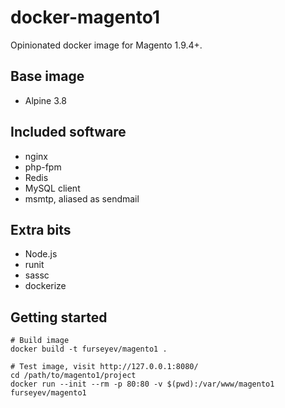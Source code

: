 # docker-magento1

Opinionated docker image for Magento 1.9.4+.

## Base image

 - Alpine 3.8

## Included software

 - nginx
 - php-fpm
 - Redis
 - MySQL client
 - msmtp, aliased as sendmail

## Extra bits

 - Node.js
 - runit
 - sassc
 - dockerize

## Getting started

```sh-session
# Build image
docker build -t furseyev/magento1 .

# Test image, visit http://127.0.0.1:8080/
cd /path/to/magento1/project
docker run --init --rm -p 80:80 -v $(pwd):/var/www/magento1 furseyev/magento1
```
